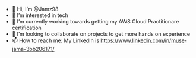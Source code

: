 - 👋 Hi, I’m @Jamz98
- 👀 I’m interested in tech
- 🌱 I’m currently working towards getting my AWS Cloud Practitionare certification
- 💞️ I’m looking to collaborate on projects to get more hands on experience
- 📫 How to reach me: My LinkedIn is https://www.linkedin.com/in/muse-jama-3bb206171/
  

<!---
Jamz98/Jamz98 is a ✨ special ✨ repository because its `README.md` (this file) appears on your GitHub profile.
You can click the Preview link to take a look at your changes.
--->

